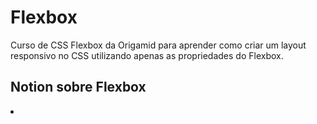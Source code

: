 <h1>Flexbox</h1>
Curso de CSS Flexbox da Origamid para aprender como criar um layout responsivo no CSS utilizando apenas as propriedades do Flexbox.
<br>
<h2>Notion sobre Flexbox</h2>
<li><a href = "https://www.notion.so/Flex-Box-74db662d60f14f699bc4a39eb0a76f7c"></a></li>

